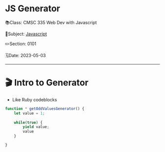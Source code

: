 # JS Generator

📚Class: CMSC 335 Web Dev with Javascript

📘Subject: <a href="https://github.com/lamula21/cheat-sheets/blob/main/Javascript">Javascript</a>

✏️Section: 0101

🗓️Date: 2023-05-03

---
# 🎬 Intro to Generator

- Like Ruby codeblocks

```js
function * getOddValuesGenerator() {
	let value = 1;
	
	while(true) {
		yield value;
		value
	}

}
```
